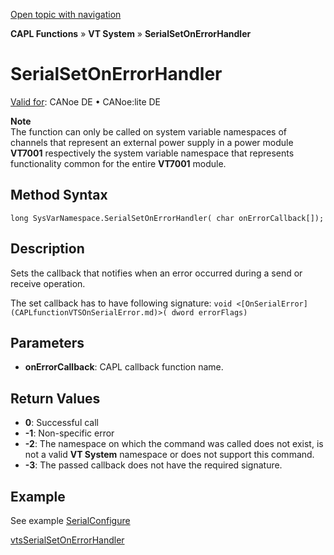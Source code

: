 [Open topic with navigation](../../../../../CANoeDEFamily.htm#Topics/CAPLFunctions/VTSystem/Functions/CAPLfunctionVTSSerialSetOnErrorHandler.md)

**CAPL Functions** » **VT System** » **SerialSetOnErrorHandler**

# SerialSetOnErrorHandler

[Valid for](../../../Shared/FeatureAvailability.md): CANoe DE • CANoe:lite DE

**Note**  
The function can only be called on system variable namespaces of channels that represent an external power supply in a power module **VT7001** respectively the system variable namespace that represents functionality common for the entire **VT7001** module.

## Method Syntax

```plaintext
long SysVarNamespace.SerialSetOnErrorHandler( char onErrorCallback[]);
```

## Description

Sets the callback that notifies when an error occurred during a send or receive operation.

The set callback has to have following signature: `void <[OnSerialError](CAPLfunctionVTSOnSerialError.md)>( dword errorFlags)`

## Parameters

- **onErrorCallback**: CAPL callback function name.

## Return Values

- **0**: Successful call
- **-1**: Non-specific error
- **-2**: The namespace on which the command was called does not exist, is not a valid **VT System** namespace or does not support this command.
- **-3**: The passed callback does not have the required signature.

## Example

See example [SerialConfigure](CAPLfunctionVTSSerialConfigure.md)

[vtsSerialSetOnErrorHandler](CAPLfunctionVTSvtsSerialSetOnErrorHandler.md)

